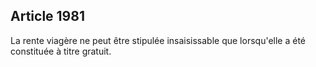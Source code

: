 Article 1981
----
La rente viagère ne peut être stipulée insaisissable que lorsqu'elle a été
constituée à titre gratuit.
